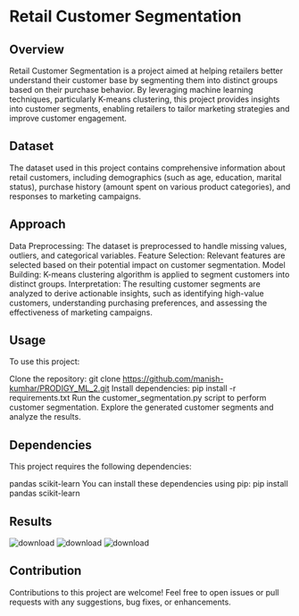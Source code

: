 # **Retail Customer Segmentation**
## **Overview**
Retail Customer Segmentation is a project aimed at helping retailers better understand their customer base by segmenting them into distinct groups based on their purchase behavior. By leveraging machine learning techniques, particularly K-means clustering, this project provides insights into customer segments, enabling retailers to tailor marketing strategies and improve customer engagement.

## **Dataset**
The dataset used in this project contains comprehensive information about retail customers, including demographics (such as age, education, marital status), purchase history (amount spent on various product categories), and responses to marketing campaigns.

## **Approach**
Data Preprocessing: The dataset is preprocessed to handle missing values, outliers, and categorical variables.
Feature Selection: Relevant features are selected based on their potential impact on customer segmentation.
Model Building: K-means clustering algorithm is applied to segment customers into distinct groups.
Interpretation: The resulting customer segments are analyzed to derive actionable insights, such as identifying high-value customers, understanding purchasing preferences, and assessing the effectiveness of marketing campaigns.

## **Usage**
To use this project:

Clone the repository: git clone https://github.com/manish-kumhar/PRODIGY_ML_2.git
Install dependencies: pip install -r requirements.txt
Run the customer_segmentation.py script to perform customer segmentation.
Explore the generated customer segments and analyze the results.

## **Dependencies**
This project requires the following dependencies:

pandas
scikit-learn
You can install these dependencies using pip:
pip install pandas scikit-learn

## **Results**

![download](https://github.com/manish-kumhar/PRODIGY_ML_2/assets/78205030/3acee542-0b01-42d7-b70a-dbd6e386080f)
![download](https://github.com/manish-kumhar/PRODIGY_ML_2/assets/78205030/970d4f18-0b1a-4470-91c1-1a7bf205a4fd)
![download](https://github.com/manish-kumhar/PRODIGY_ML_2/assets/78205030/3d93e22b-c685-45ae-b219-41ebff7754f1)


## **Contribution**
Contributions to this project are welcome! Feel free to open issues or pull requests with any suggestions, bug fixes, or enhancements.
